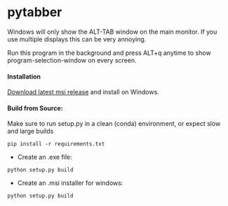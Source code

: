 # pytabber

Windows will only show the ALT-TAB window on the main monitor. If you use multiple displays this can be very annoying.

Run this program in the background and press ALT+q anytime to show program-selection-window on every screen.

#### Installation

[Download latest msi release](https://github.com/DieseKartoffel/pytabber/releases) and install on Windows.

#### Build from Source:

Make sure to run setup.py in a clean (conda) environment, or expect slow and large builds

```
pip install -r requirements.txt
```

- Create an .exe file:
```
python setup.py build
```

- Create an .msi installer for windows:
```
python setup.py build
```
